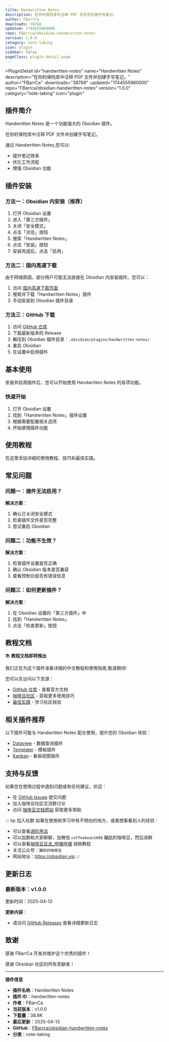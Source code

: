 ```yaml
---
title: Handwritten Notes
description: 在你的保险库中注释 PDF 文件并创建手写笔记。
author: FBarrCa
downloads: 38768
updated: 1744555960000
repo: FBarrca/obsidian-handwritten-notes
version: 1.0.0
category: note-taking
icon: plugin
sidebar: false
pageClass: plugin-detail-page
---
```


<PluginDetail
  id="handwritten-notes"
  name="Handwritten Notes"
  description="在你的保险库中注释 PDF 文件并创建手写笔记。"
  author="FBarrCa"
  :downloads="38768"
  :updated="1744555960000"
  repo="FBarrca/obsidian-handwritten-notes"
  version="1.0.0"
  category="note-taking"
  icon="plugin"
>

<!-- AUTO_GENERATED_START -->
## 插件简介

Handwritten Notes 是一个功能强大的 Obsidian 插件。

在你的保险库中注释 PDF 文件并创建手写笔记。

通过 Handwritten Notes,您可以:

- 提升笔记效率
- 优化工作流程
- 增强 Obsidian 功能

<!-- AUTO_GENERATED_END -->

<!-- AUTO_GENERATED_START -->
## 插件安装

### 方法一：Obsidian 内安装（推荐）

1. 打开 Obsidian 设置
2. 进入「第三方插件」
3. 关闭「安全模式」
4. 点击「浏览」按钮
5. 搜索「Handwritten Notes」
6. 点击「安装」按钮
7. 安装完成后，点击「启用」

### 方法二：国内高速下载

由于网络原因，部分用户可能无法直接在 Obsidian 内安装插件。您可以：

1. 访问 [国内高速下载页面](/zh/documentation/obsidian-plugins-download.html)
2. 搜索并下载「Handwritten Notes」插件
3. 手动安装到 Obsidian 插件目录

### 方法三：GitHub 下载

1. 访问 [GitHub 仓库](https://github.com/FBarrca/obsidian-handwritten-notes)
2. 下载最新版本的 Release
3. 解压到 Obsidian 插件目录：`.obsidian/plugins/handwritten-notes/`
4. 重启 Obsidian
5. 在设置中启用插件

## 基本使用

安装并启用插件后，您可以开始使用 Handwritten Notes 的各项功能。

### 快速开始

1. 打开 Obsidian 设置
2. 找到「Handwritten Notes」插件设置
3. 根据需要配置相关选项
4. 开始使用插件功能

<!-- AUTO_GENERATED_END -->

<!-- CUSTOM_CONTENT_START:tutorial -->
## 使用教程

在这里添加详细的使用教程、技巧和最佳实践。

<!-- CUSTOM_CONTENT_END:tutorial -->

<!-- SHARED_CONTENT_START -->
## 常见问题

### 问题一：插件无法启用？

**解决方案**：
1. 确认已关闭安全模式
2. 检查插件文件是否完整
3. 尝试重启 Obsidian

### 问题二：功能不生效？

**解决方案**：
1. 检查插件设置是否正确
2. 确认 Obsidian 版本是否兼容
3. 查看控制台是否有错误信息

### 问题三：如何更新插件？

**解决方案**：
1. 在 Obsidian 设置的「第三方插件」中
2. 找到「Handwritten Notes」
3. 点击「检查更新」按钮

## 教程文档

📚 **教程文档即将推出**

我们正在为这个插件准备详细的中文教程和使用指南,敬请期待!

您可以先访问以下资源：
- [GitHub 仓库](https://github.com/FBarrca/obsidian-handwritten-notes) - 查看官方文档
- [咖啡豆社区](/zh/bases/) - 获取更多使用技巧
- [最佳实践](/zh/best-practices/) - 学习社区经验

## 相关插件推荐

以下插件可能与 Handwritten Notes 配合使用，提升您的 Obsidian 体验：

- [Dataview](/zh/plugins/dataview.html) - 数据查询插件
- [Templater](/zh/plugins/templater-obsidian.html) - 模板插件
- [Kanban](/zh/plugins/obsidian-kanban.html) - 看板视图插件

## 支持与反馈

如果您在使用过程中遇到问题或有任何建议，欢迎：

- 在 [GitHub Issues](https://github.com/FBarrca/obsidian-handwritten-notes/issues) 提交问题
- 加入咖啡豆社区交流群讨论
- 访问 [咖啡豆文档网站](https://obsidian.vip) 获取更多帮助

::: tip 加入社群
如果在使用和学习中有不明白的地方，或者想看看别人的经验：
- 可以查看[进阶用法](/zh/advanced)
- 可以加群和大家聊聊，加微信 `coffeebean1688` 蹦跶的咖啡豆，然后进群
- 可以查看[咖啡豆豆龙_哔哩哔哩](https://space.bilibili.com/618777356) 视频教程
- 关注公众号：`蹦跶的咖啡豆`
- 网站地址：https://obsidian.vip
:::
<!-- SHARED_CONTENT_END -->

<!-- AUTO_GENERATED_START -->
## 更新日志

### 最新版本：v1.0.0

更新时间：2025-04-13

**更新内容**：
- 请访问 [GitHub Releases](https://github.com/FBarrca/obsidian-handwritten-notes/releases) 查看详细更新日志

## 致谢

感谢 FBarrCa 开发并维护这个优秀的插件！

感谢 Obsidian 社区的所有贡献者！

---

**插件信息**
- **插件名称**：Handwritten Notes
- **插件 ID**：handwritten-notes
- **作者**：FBarrCa
- **当前版本**：v1.0.0
- **下载量**：38.8K
- **最后更新**：2025-04-13
- **GitHub**：[FBarrca/obsidian-handwritten-notes](https://github.com/FBarrca/obsidian-handwritten-notes)
- **分类**：note-taking
<!-- AUTO_GENERATED_END -->

</PluginDetail>

